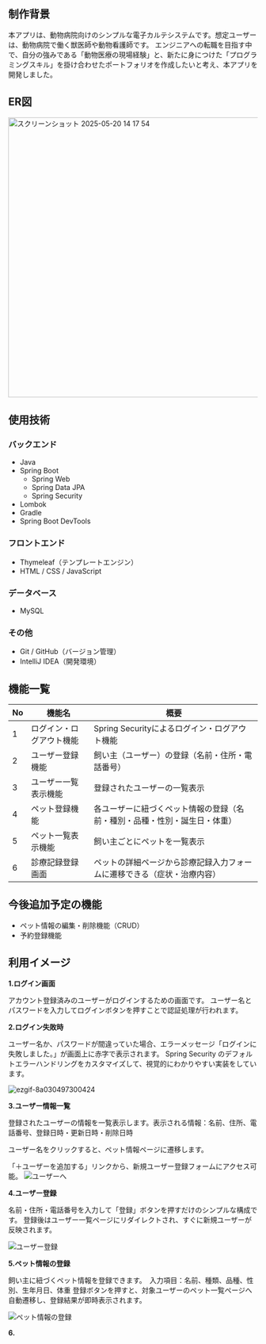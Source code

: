 ## 制作背景
本アプリは、動物病院向けのシンプルな電子カルテシステムです。想定ユーザーは、動物病院で働く獣医師や動物看護師です。
エンジニアへの転職を目指す中で、自分の強みである「動物医療の現場経験」と、新たに身につけた「プログラミングスキル」を掛け合わせたポートフォリオを作成したいと考え、本アプリを開発しました。

## ER図
<img width="565" alt="スクリーンショット 2025-05-20 14 17 54" src="https://github.com/user-attachments/assets/e4a0eea0-fd7c-484c-98f9-c51474b5744e" />

## 使用技術

### バックエンド
- Java 
- Spring Boot 
  - Spring Web
  - Spring Data JPA
  - Spring Security
- Lombok
- Gradle
- Spring Boot DevTools

### フロントエンド
- Thymeleaf（テンプレートエンジン）
- HTML / CSS / JavaScript

### データベース
- MySQL

### その他
- Git / GitHub（バージョン管理）
- IntelliJ IDEA（開発環境）


## 機能一覧

| No | 機能名                     | 概要                                                                 |
|----|----------------------------|----------------------------------------------------------------------|
| 1  | ログイン・ログアウト機能     | Spring Securityによるログイン・ログアウト機能 |
| 2  | ユーザー登録機能             | 飼い主（ユーザー）の登録（名前・住所・電話番号）                     |
| 3  | ユーザー一覧表示機能         | 登録されたユーザーの一覧表示           |
| 4  | ペット登録機能               | 各ユーザーに紐づくペット情報の登録（名前・種別・品種・性別・誕生日・体重） |
| 5  | ペット一覧表示機能           | 飼い主ごとにペットを一覧表示                                         |
| 6  | 診療記録登録画面     | ペットの詳細ページから診療記録入力フォームに遷移できる（症状・治療内容） |


## 今後追加予定の機能

- ペット情報の編集・削除機能（CRUD）
- 予約登録機能


## 利用イメージ
**1.ログイン画面**

  アカウント登録済みのユーザーがログインするための画面です。
ユーザー名とパスワードを入力してログインボタンを押すことで認証処理が行われます。

**2.ログイン失敗時**

  ユーザー名か、パスワードが間違っていた場合、エラーメッセージ「ログインに失敗しました。」が画面上に赤字で表示されます。
Spring Security のデフォルトエラーハンドリングをカスタマイズして、視覚的にわかりやすい実装をしています。

![ezgif-8a030497300424](https://github.com/user-attachments/assets/cbc9ba17-4145-4cf9-ae4c-9d82db06de04)

**3.ユーザー情報一覧**

登録されたユーザーの情報を一覧表示します。表示される情報：名前、住所、電話番号、登録日時・更新日時・削除日時

ユーザー名をクリックすると、ペット情報ページに遷移します。

「＋ユーザーを追加する」リンクから、新規ユーザー登録フォームにアクセス可能。
![ユーザーへ](https://github.com/user-attachments/assets/30b681d7-84dd-4257-a036-28485acee982)

**4.ユーザー登録**

名前・住所・電話番号を入力して「登録」ボタンを押すだけのシンプルな構成です。
登録後はユーザー一覧ページにリダイレクトされ、すぐに新規ユーザーが反映されます。

![ユーザー登録](https://github.com/user-attachments/assets/0591423f-7dfa-43ab-9e0f-2936cfc3c9bd)


**5.ペット情報の登録**

飼い主に紐づくペット情報を登録できます。　入力項目：名前、種類、品種、性別、生年月日、体重
登録ボタンを押すと、対象ユーザーのペット一覧ページへ自動遷移し、登録結果が即時表示されます。


![ペット情報の登録](https://github.com/user-attachments/assets/56ca7741-2735-43d2-8c37-aff7e3075cd4)

**6.**


